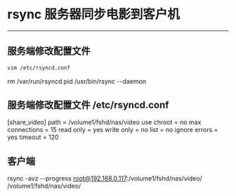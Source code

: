 # rsync 服务器同步电影到客户机
---
## 服务端修改配置文件 
```sh
vim /etc/rsyncd.conf
```

rm /var/run/rsyncd.pid
/usr/bin/rsync --daemon

## 服务端修改配置文件 /etc/rsyncd.conf
[share_video]
path = /volume1/fshd/nas/video
use chroot = no
max connections = 15
read only = yes
write only = no
list = no
ignore errors = yes
timeout = 120
## 客户端
rsync -avz --progress root@192.168.0.117:/volume1/fshd/nas/video/  /volume1/fshd/nas/video/